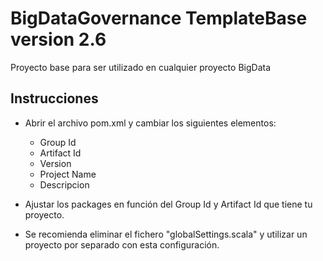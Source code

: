 # BigDataGovernance TemplateBase version 2.6 
Proyecto base para ser utilizado en cualquier proyecto BigData

## Instrucciones
* Abrir el archivo pom.xml y cambiar los siguientes elementos:
    - Group Id
    - Artifact Id
    - Version
    - Project Name
    - Descripcion
    
* Ajustar los packages en función del Group Id y Artifact Id que tiene tu proyecto.
* Se recomienda eliminar el fichero "globalSettings.scala" y utilizar un proyecto por separado con esta configuración.
